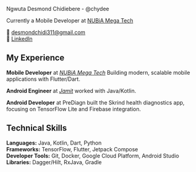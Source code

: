Ngwuta Desmond Chidiebere - @chydee

Currently a Mobile Developer at [NUBiA Mega Tech](https://nubiatech.co/)

📧 desmondchidi311@gmail.com  
🔗 [LinkedIn](https://linkedin.com/in/ngwuta)  

## My Experience

**Mobile Developer** at [_NUBiA Mega Tech_](https://nubiatech.co/) Building modern, scalable mobile applications with Flutter/Dart.

**Android Engineer** at [_Jamit_](https://jamit.app/) worked with Java/Kotlin.  

**Android Developer** at PreDiagn built the Skrind health diagnostics app, focusing on TensorFlow Lite and Firebase integration.  

## Technical Skills

**Languages:** Java, Kotlin, Dart, Python  
**Frameworks:** TensorFlow, Flutter, Jetpack Compose  
**Developer Tools:** Git, Docker, Google Cloud Platform, Android Studio  
**Libraries:** Dagger/Hilt, RxJava, Gradle
